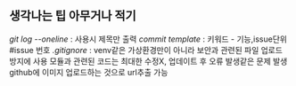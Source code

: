 생각나는 팁 아무거나 적기
---
*git log --oneline* : 사용시 제목만 출력
*commit template* : 키워드 - 기능,issue단위 #issue 번호
*.gitignore* : venv같은 가상환경만이 아니라 보안과 관련된 파일 업로드 방지에 사용
모듈과 관련된 코드는 최대한 수정X, 업데이트 후 오류 발생같은 문제 발생
github에 이미지 업로드하는 것으로 url추출 가능 


